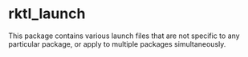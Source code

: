 # rktl_launch

This package contains various launch files that are not specific to any
particular package, or apply to multiple packages simultaneously.
